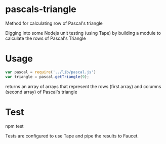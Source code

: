 # pascals-triangle
Method for calculating row of Pascal's triangle

Digging into some Nodejs unit testing (using Tape) by building a module to calculate the rows of Pascal's Triangle

# Usage
```javascript
var pascal = require('../lib/pascal.js')
var triangle = pascal.getTriangle(9);
```
returns an array of arrays that represent the rows (first array) and columns (second array) of Pascal's triangle

# Test
npm test

Tests are configured to use Tape and pipe the results to Faucet.
